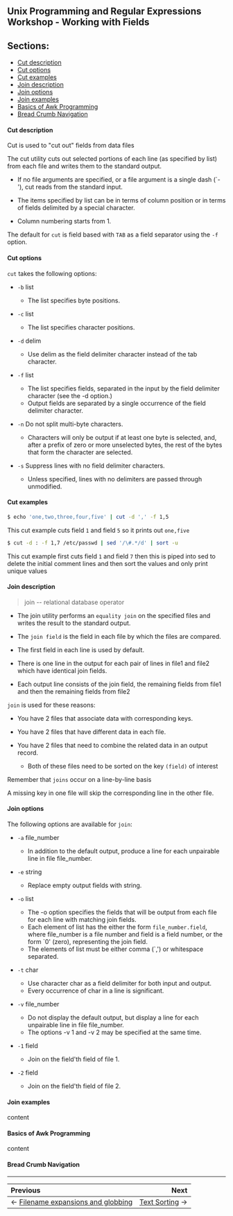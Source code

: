 ## Unix Programming and Regular Expressions Workshop - Working with Fields

## Sections:

* [Cut description](#cut-description)
* [Cut options](#cut-options)
* [Cut examples](#cut-examples)
* [Join description](#join-description)
* [Join options](#join-options)
* [Join examples](#join-examples)
* [Basics of Awk Programming](#basics-of-awk-programming)
* [Bread Crumb Navigation](#bread-crumb-navigation)

#### Cut description

Cut is used to "cut out" fields from data files

The cut utility cuts out selected portions of each line (as specified by list) from each file and writes them to the standard output.  

* If no file arguments are specified, or a file argument is a single dash (`-'), cut reads from the standard input.  

* The items specified by list can be in terms of column position or in terms of fields delimited by a special character.  

* Column numbering starts from 1.

The default for `cut` is field based with `TAB` as a field separator using the `-f` option.

#### Cut options

`cut` takes the following options:

* `-b` list
  * The list specifies byte positions.

* `-c` list
  * The list specifies character positions.

* `-d` delim
  * Use delim as the field delimiter character instead of the tab character.

* `-f` list
  * The list specifies fields, separated in the input by the field delimiter character (see the -d option.)  
  * Output fields are separated by a single occurrence of the field delimiter character.

* `-n` Do not split multi-byte characters.          
  * Characters will only be output if at least one byte is selected, and, after a prefix of zero or more unselected bytes, the rest of the bytes that form the character are selected.

* `-s` Suppress lines with no field delimiter characters.  
  * Unless specified, lines with no delimiters are passed through unmodified.

#### Cut examples

```bash
$ echo 'one,two,three,four,five' | cut -d ',' -f 1,5
```

This cut example cuts field `1` and field `5` so it prints out `one,five`

```bash
$ cut -d : -f 1,7 /etc/passwd | sed '/\#.*/d' | sort -u
```

This cut example first cuts field `1` and field `7` then this is piped into sed to delete the initial comment lines and then sort the values and only print unique values

#### Join description

> join -- relational database operator

* The join utility performs an `equality join` on the specified files and writes the result to the standard output.  

* The `join field` is the field in each file by which the files are compared.  

* The first field in each line is used by default.  

* There is one line in the output for each pair of lines in file1 and file2 which have identical join fields.  

* Each output line consists of the join field, the remaining fields from file1 and then the remaining fields from file2

`join` is used for these reasons:

* You have 2 files that associate data with corresponding keys.

* You have 2 files that have different data in each file.

* You have 2 files that need to combine the related data in an output record.
  * Both of these files need to be sorted on the key `(field)` of interest

Remember that `joins` occur on a line-by-line basis

A missing key in one file will skip the corresponding line in the other file.

#### Join options

The following options are available for `join`:

* `-a` file_number
  * In addition to the default output, produce a line for each unpairable line in file file_number.

* `-e` string
  * Replace empty output fields with string.

* `-o` list
  * The -o option specifies the fields that will be output from each file for each line with matching join fields.  
  * Each element of list has the either the form `file_number.field`, where file_number is a file number and field is a field number, or the form `0' (zero), representing the join field. 
  * The elements of list must be either comma (`,') or whitespace separated.

* `-t` char
  * Use character char as a field delimiter for both input and output.  
  * Every occurrence of char in a line is significant.

* `-v` file_number
  * Do not display the default output, but display a line for each unpairable line in file file_number.  
  * The options -v 1 and -v 2 may be specified at the same time.

* `-1` field
  * Join on the field'th field of file 1.

* `-2` field
  * Join on the field'th field of file 2.

#### Join examples

content

#### Basics of Awk Programming

content

#### Bread Crumb Navigation
_________________________

Previous | Next
:------- | ---:
← [Filename expansions and globbing](./filename-expansions-and-globbing.md) | [Text Sorting](./text-sorting.md) →


